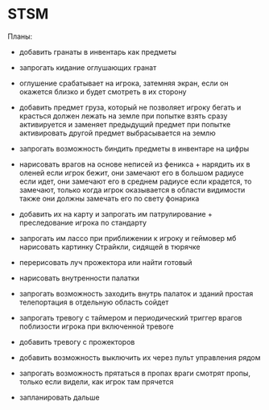 # STSM

Планы:

- добавить гранаты в инвентарь как предметы
- запрогать кидание оглушающих гранат 
- оглушение срабатывает на игрока, затемняя экран, если он окажется близко и будет смотреть в их сторону

- добавить предмет груза, который не позволяет игроку бегать и красться
	должен лежать на земле
	при попытке взять сразу активируется и заменяет предыдущий предмет
	при попытке активировать другой предмет выбрасывается на землю

- запрогать возможность биндить предметы в инвентаре на цифры

- нарисовать врагов на основе неписей из феникса + нарядить их в оленей
	если игрок бежит, они замечают его в большом радиусе
	если идет, они замечают его в среднем радиусе
	если крадется, то замечают, только когда игрок оказывается в области видимости
	также они должны замечать его по свету фонарика

- добавить их на карту и запрогать им патрулирование + преследование игрока по стандарту
- запрогать им лассо при приближении к игроку и геймовер 
	мб нарисовать картинку Страйкли, сидящей в тюрячке

- перерисовать луч прожектора или найти готовый

- нарисовать внутренности палатки
- запрогать возможность заходить внутрь палаток и зданий
	простая телепортация в отдельную область сойдет

- запрогать тревогу с таймером и периодический триггер врагов поблизости игрока при включенной тревоге

- добавить тревогу с прожекторов
- добавить возможность выключить их через пульт управления рядом

- запрогать возможность прятаться в пропах
	враги смотрят пропы, только если видели, как игрок там прячется

- запланировать дальше